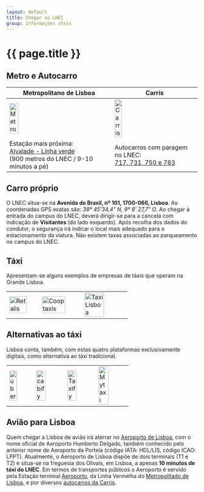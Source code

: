 ```yaml
---
layout: default
title: Chegar ao LNEC
group: Informações úteis
---
```


# {{ page.title }}

## Metro e Autocarro

<table class="table table-hover">
  <thead>
    <tr>
      <th scope="col">Metropolitano de Lisboa</th>
      <th scope="col">Carris</th>
    </tr>
  </thead>
  <tbody>
    <tr>
      <td><a href="https://www.metrolisboa.pt/"> <img src="{{site.baseurl}}/images/public_transports/MetroLisboa.png" style="width:30%" title="Metropolitano de Lisboa" alt="Metro"> </a></td>
      <td><a href="http://www.carris.pt/"> <img  src="{{site.baseurl}}/images/public_transports/Carris.png" style="width:30%" title="Carris" alt="Carris"> </a></td>
    </tr>
    <tr>
      <td>Estação mais próxima: <br>
      <a href="https://www.metrolisboa.pt/viajar/alvalade/"> Alvalade - Linha verde</a><br>
      (900 metros do LNEC / 9-10 minutos a pé)
      </td>
      <td>Autocarros com paragem no LNEC:<br><a href="http://www.carris.pt/pt/carreiras/pesquisa/?carreiraslocal=lnec"> 717, 731, 750 e 783 </a></td>
    </tr>

  </tbody>
</table>
 
## Carro próprio
O LNEC situa-se na **Avenida do Brasil, nº 101, 1700-066, Lisboa**. As coordenadas GPS exatas são: *38º 45’34,4” N, 9º 8’ 27,7” O*.
Ao chegar à entrada do campus do LNEC, deverá dirigir-se para a cancela com indicação de **Visitantes** (do lado esquerdo). 
Após recolha dos dados do condutor, o segurança irá indicar o local mais adequado para o estacionamento da viatura. 
Não existem taxas associadas ao parqueamento no campus do LNEC.  

## Táxi

Apresentam-se alguns exemplos de empresas de táxis que operam na Grande Lisboa.

<table class="table table-hover">
  <tbody>
    <tr>
  <td> <a href="http://www.retalis.pt/"> <img src="{{site.baseurl}}/images/taxi/logo-retalis.png" style="width:80%" title="Retalis" alt="Retalis"> </a> </td>
  <td> <a href="https://cooptaxis.pt/"> <img  src="{{site.baseurl}}/images/taxi/logo_cooptaxis.jpg" style="width:80%" title="Cooptaxis" alt="Cooptaxis"> </a> </td>
  <td> <a href="https://taxis-lisboa.pt/"> <img  src="{{site.baseurl}}/images/taxi/logotipo_listaxis.png" style="width:70%" title="Taxi Lisboa" alt="Taxi Lisboa"> </a> </td>
  </tr>
    </tbody>
</table>


## Alternativas ao táxi
Lisboa conta, também, com estas quatro plataformas exclusivamente digitais, como alternativa ao táxi tradicional.


<table class="table table-hover">
  <tbody>
    <tr>
  <td> <a href="https://www.uber.com/en-PT/cities/lisbon/"> <img src="{{site.baseurl}}/images/taxi/uber.jpg" style="width:60%" title="UBER" alt="uber"> </a> </td>
  <td> <a href="https://cabify.com/pt"> <img src="{{site.baseurl}}/images/taxi/Cabify-logo.png" style="width:60%" title="cabify" alt="cabify"> </a> </td>
  <td> <a href="https://bolt.eu/cities/lisbon/"> <img src="{{site.baseurl}}/images/taxi/taxify-is-now-bolt.png" style="width:60%" title="Bolt" alt="Taxify"> </a> </td>
  <td> <a href="https://free-now.com/pt/"> <img src="{{site.baseurl}}/images/taxi/logo-free-now.png" style="width:60%" title="FreeNow" alt="Mytaxi"> </a> </td>
  </tr>
    </tbody>
</table>

## Avião para Lisboa
Quem chegar a Lisboa de avião irá aterrar no [Aeroporto de Lisboa](https://www.aeroportolisboa.pt), com o nome oficial de Aeroporto Humberto Delgado, também conhecido pelo anterior nome de Aeroporto da Portela (código IATA: HDL/LIS, código ICAO: LPPT). 
Atualmente, o Aeroporto de Lisboa dispõe de dois terminais (T1 e T2) e situa-se na freguesia dos Olivais, em Lisboa, a apenas **10 minutos de táxi do LNEC**. 
Em termos de transportes públicos o Aeroporto é servido pela Estação terminal [Aeroporto](https://www.metrolisboa.pt/viajar/aeroporto/), da Linha Vermelha do [Metropolitado de Lisboa](https://www.metrolisboa.pt/), e por diversos [autocarros da Carris](http://www.carris.pt/pt/carreiras/pesquisa/?carreiraslocal=aeroporto).  

